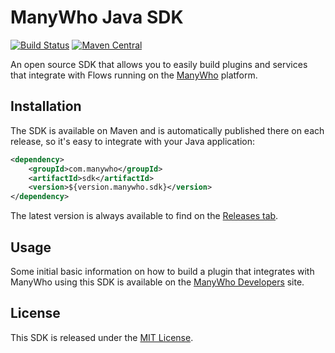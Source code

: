 ManyWho Java SDK
================

[![Build Status](https://travis-ci.org/manywho/sdk-java.svg)](https://travis-ci.org/manywho/sdk-java)
[![Maven Central](https://maven-badges.herokuapp.com/maven-central/com.manywho/sdk/badge.svg)](https://maven-badges.herokuapp.com/maven-central/com.manywho/sdk)

An open source SDK that allows you to easily build plugins and services that integrate with Flows running on
the [ManyWho](https://manywho.com) platform.

## Installation

The SDK is available on Maven and is automatically published there on each release, so it's easy to integrate with your 
Java application:

```xml
<dependency>
    <groupId>com.manywho</groupId>
    <artifactId>sdk</artifactId>
    <version>${version.manywho.sdk}</version>
</dependency>
```

The latest version is always available to find on the [Releases tab](https://github.com/manywho/sdk-java/releases).

## Usage

Some initial basic information on how to build a plugin that integrates with ManyWho using this SDK is available on
the [ManyWho Developers](https://developers.manywho.com/display/MA/Building+a+Service) site.

## License

This SDK is released under the [MIT License](http://opensource.org/licenses/mit-license.php).